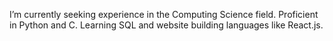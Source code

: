 I’m currently seeking experience in the Computing Science field.
Proficient in Python and C.
Learning SQL and website building languages like React.js.
